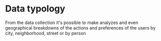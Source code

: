 # Data typology

From the data collection it's possible to make analyzes and even geographical breakdowns of the actions and preferences of the users by city, neighborhood, street or by person
